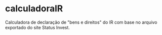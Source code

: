 # calculadoraIR
Calculadora de declaração de "bens e direitos" do IR com base no arquivo exportado do site Status Invest.
